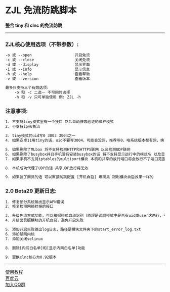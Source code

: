 # ZJL 免流防跳脚本
**整合 tiny 和 clnc 的免流防跳**

****
### ZJL核心使用选项（不带参数）:

```txt
-o 或 --open                   开启免流
-c 或 --close                  关闭免流
-d 或 --display                显示界面
-i 或 --info                   显示信息
-h 或 --help                   查看帮助
-v 或 --version                查看版本

最多只支持三个有效选项:
	-o 和 -c 二选一 不可同时选择
	-h 和 -v 只可单独使用 例: ZJL -h
```

### 注意事项:
```txt
1. 不支持tiny模式里有一个接口 然后自动获取验证的那种模式
2. 不支持ipv6免流

3. tiny模式的uid写0 3003 3004之一
4. 如果安卓11用tiny的话，uid不要写3004，可能会没网，推荐写0，啥系统版本都有网，换了还是没网就换clnc模式

5. 如果删除了MLbox 将不支持检测HTTP和HTTPS联网 以及检测UDP联网
6. 如果删除了busybox并且手机没有安装busybox的话 将不支持显示运行中的模式名 以及显示已用流量
7. 如果手机不支持iptables的multiport模块 本机和共享的放行端口将会放行不了端口范围

8. 本机成功代理了UDP的话 共享UDP放行将无效

9. 如果装了面具的话 可以直接防跳配置 [开机自启] 填面具 跟刷模块自启效果一样的
```

### 2.0 Beta29 更新日志:
```txt
1. 修复部分系统输出显示APN错误
2. 修复检测网络挂掉的接口

3. 升级免流方式功能，可以根据模式自动识别（原理是读取模式中是否有uid或user这两行，不要手贱删除tiny里的，或者在clnc模式里加）
4. 升级面具版模块的开机自启，避免开启失败

5. 添加开启失败输出log日志，路径是模块文件夹下的start_error_log.txt
6. 添加禁网内核
7. 添加关闭selinux

8. 删除[内网白名单]和[显示内网白名单]功能

9. 更换clnc核心为0.92版本
```

****

[使用教程](https://eternalpain.github.io/ "使用教程")   
[百度云]( "ZJL")   
[加入QQ群](https://qm.qq.com/cgi-bin/qm/qr?k=E3gr0d4kQnGioQ0CJBx5zS_KcB120aS_&jump_from=webapi "加入龍哥交流群")
